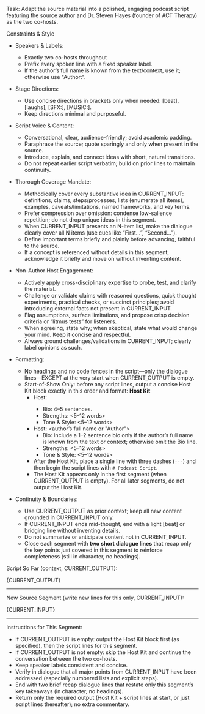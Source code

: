 Task: Adapt the source material into a polished, engaging podcast script featuring the source author and Dr. Steven Hayes (founder of ACT Therapy) as the two co-hosts.

Constraints & Style
- Speakers & Labels:
  - Exactly two co-hosts throughout
  - Prefix every spoken line with a fixed speaker label.
  - If the author’s full name is known from the text/context, use it; otherwise use "Author:".

- Stage Directions:
  - Use concise directions in brackets only when needed: [beat], [laughs], [SFX:], [MUSIC:].
  - Keep directions minimal and purposeful.

- Script Voice & Content:
  - Conversational, clear, audience-friendly; avoid academic padding.
  - Paraphrase the source; quote sparingly and only when present in the source.
  - Introduce, explain, and connect ideas with short, natural transitions.
  - Do not repeat earlier script verbatim; build on prior lines to maintain continuity.

- Thorough Coverage Mandate:
  - Methodically cover every substantive idea in CURRENT_INPUT: definitions, claims, steps/processes, lists (enumerate all items), examples, caveats/limitations, named frameworks, and key terms.
  - Prefer compression over omission: condense low-salience repetition; do not drop unique ideas in this segment.
  - When CURRENT_INPUT presents an N-item list, make the dialogue clearly cover all N items (use cues like “First…”, “Second…”).
  - Define important terms briefly and plainly before advancing, faithful to the source.
  - If a concept is referenced without details in this segment, acknowledge it briefly and move on without inventing content.

- Non-Author Host Engagement:
  - Actively apply cross-disciplinary expertise to probe, test, and clarify the material.
  - Challenge or validate claims with reasoned questions, quick thought experiments, practical checks, or succinct principles; avoid introducing external facts not present in CURRENT_INPUT.
  - Flag assumptions, surface limitations, and propose crisp decision criteria or “litmus tests” for listeners.
  - When agreeing, state why; when skeptical, state what would change your mind. Keep it concise and respectful.
  - Always ground challenges/validations in CURRENT_INPUT; clearly label opinions as such.

- Formatting:
  - No headings and no code fences in the script—only the dialogue lines—EXCEPT at the very start when CURRENT_OUTPUT is empty.
  - Start-of-Show Only: before any script lines, output a concise Host Kit block exactly in this order and format:
    **Host Kit**
    - Host: <their name>
      - Bio: 4–5 sentences.
      - Strengths: <5–12 words>
      - Tone & Style: <5–12 words>
    - Host: <author’s full name or "Author">
      - Bio: Include a 1–2 sentence bio only if the author’s full name is known from the text or context; otherwise omit the Bio line.
      - Strengths: <5–12 words>
      - Tone & Style: <5–12 words>
    - After the Host Kit, place a single line with three dashes (`---`) and then begin the script lines with `# Podcast Script`.
    - The Host Kit appears only in the first segment (when CURRENT_OUTPUT is empty). For all later segments, do not output the Host Kit.

- Continuity & Boundaries:
  - Use CURRENT_OUTPUT as prior context; keep all new content grounded in CURRENT_INPUT only.
  - If CURRENT_INPUT ends mid-thought, end with a light [beat] or bridging line without inventing details.
  - Do not summarize or anticipate content not in CURRENT_INPUT.
  - Close each segment with **two short dialogue lines** that recap only the key points just covered in this segment to reinforce completeness (still in character, no headings).

Script So Far (context, CURRENT_OUTPUT):

{CURRENT_OUTPUT}

---

New Source Segment (write new lines for this only, CURRENT_INPUT):

{CURRENT_INPUT}

---

Instructions for This Segment:
- If CURRENT_OUTPUT is empty: output the Host Kit block first (as specified), then the script lines for this segment.
- If CURRENT_OUTPUT is not empty: skip the Host Kit and continue the conversation between the two co-hosts.
- Keep speaker labels consistent and concise.
- Verify in dialogue that all major points from CURRENT_INPUT have been addressed (especially numbered lists and explicit steps).
- End with two brief recap dialogue lines that restate only this segment’s key takeaways (in character, no headings).
- Return only the required output (Host Kit + script lines at start, or just script lines thereafter); no extra commentary.
